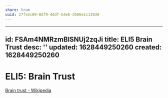 ```yaml
---
share: true
uuid: 27fe2c09-8df9-4ddf-b4eb-d506e1c13830
---
```

---
id: FSAm4NMRzmBlSNUj2zqJi
title: ELI5 Brain Trust
desc: ''
updated: 1628449250260
created: 1628449250260
---
# ELI5: Brain Trust
[Brain trust - Wikipedia](https://en.wikipedia.org/wiki/Brain_trust)
